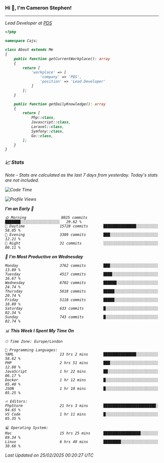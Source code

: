 ### Hi 👋, I'm Cameron Stephen!
<hr>
<p><em>Lead Developer at <a href="https://prindatasolutions.co.uk">PDS</a></p>


```php
<?php

namespace Cajs;

class About extends Me
{
    public function getCurrentWorkplace(): array
    {
        return [
            'workplace' => [
                'company' => 'PDS',
                'position' => 'Lead Developer'
            ]
        ];
    }

    public function getDailyKnowledge(): array
    {
        return [
            Php::class,
            Javascript::class,
            Laravel::class,
            Symfony::class,
            Go::class,
        ];
    }
}
```

### 📈 Stats
<p><em>Note - Stats are calculated as the last 7 days from yesterday. Today's stats are not included.</em></p>


<!--START_SECTION:waka-->
![Code Time](http://img.shields.io/badge/Code%20Time-4%2C344%20hrs%2044%20mins-blue)

![Profile Views](http://img.shields.io/badge/Profile%20Views-3-blue)

**I'm an Early 🐤** 

```text
🌞 Morning                8025 commits        ███████░░░░░░░░░░░░░░░░░░   29.62 % 
🌆 Daytime                15728 commits       ███████████████░░░░░░░░░░   58.05 % 
🌃 Evening                3309 commits        ███░░░░░░░░░░░░░░░░░░░░░░   12.21 % 
🌙 Night                  31 commits          ░░░░░░░░░░░░░░░░░░░░░░░░░   00.11 % 
```
📅 **I'm Most Productive on Wednesday** 

```text
Monday                   3762 commits        ███░░░░░░░░░░░░░░░░░░░░░░   13.89 % 
Tuesday                  4517 commits        ████░░░░░░░░░░░░░░░░░░░░░   16.67 % 
Wednesday                6702 commits        ██████░░░░░░░░░░░░░░░░░░░   24.74 % 
Thursday                 5618 commits        █████░░░░░░░░░░░░░░░░░░░░   20.74 % 
Friday                   5118 commits        █████░░░░░░░░░░░░░░░░░░░░   18.89 % 
Saturday                 633 commits         █░░░░░░░░░░░░░░░░░░░░░░░░   02.34 % 
Sunday                   743 commits         █░░░░░░░░░░░░░░░░░░░░░░░░   02.74 % 
```


📊 **This Week I Spent My Time On** 

```text
🕑︎ Time Zone: Europe/London

💬 Programming Languages: 
YAML                     13 hrs 2 mins       ███████████████░░░░░░░░░░   58.62 % 
PHP                      2 hrs 51 mins       ███░░░░░░░░░░░░░░░░░░░░░░   12.88 % 
JavaScript               1 hr 22 mins        ██░░░░░░░░░░░░░░░░░░░░░░░   06.17 % 
Docker                   1 hr 12 mins        █░░░░░░░░░░░░░░░░░░░░░░░░   05.40 % 
JSON                     1 hr 10 mins        █░░░░░░░░░░░░░░░░░░░░░░░░   05.25 % 

🔥 Editors: 
PhpStorm                 21 hrs 3 mins       ████████████████████████░   94.65 % 
VS Code                  1 hr 11 mins        █░░░░░░░░░░░░░░░░░░░░░░░░   05.35 % 

💻 Operating System: 
Mac                      15 hrs 25 mins      █████████████████░░░░░░░░   69.34 % 
Linux                    6 hrs 49 mins       ████████░░░░░░░░░░░░░░░░░   30.66 % 
```


 Last Updated on 25/02/2025 00:20:27 UTC
<!--END_SECTION:waka-->

